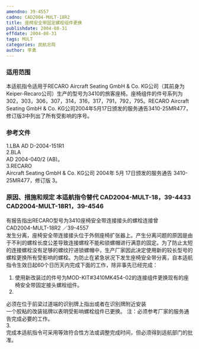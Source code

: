 ```yaml
---
amendno: 39-4557  
cadno: CAD2004-MULT-18R2  
title: 座椅安全带固定螺栓组件更换  
publishdate: 2004-08-31  
effdate: 2004-08-31  
tags: MULT  
categories: 民航总局  
author: 李勇  
---
```

  
### 适用范围  
本适航指令适用于RECARO Aircraft Seating GmbH & Co. KG公司（其前身为Keiper-Recaro公司）生产的型号为3410的旅客座椅。座椅组件的件号系列为302，303，306，307，314，316，317，791，792，795。RECARO Aircraft Seating GmbH & Co. KG公司2004年5月17日颁发的服务通告3410-25MR477，修订版3中列出了所有受影响的序号。  
  
<!--more-->  
### 参考文件  
1.LBA AD D-2004-151R1  
2.BLA  
AD 2004-040/2 (AB)。  
3.RECARO  
 Aircraft Seating GmbH & Co. KG公司 2004年 5月 17日颁发的服务通告 3410-25MR477，修订版 3。  
  
### 原因、措施和规定 本适航指令替代 CAD2004-MULT-18，39-4433    CAD2004-MULT-18R1，39-4546  
有报告指出RECARO型号为3410座椅安全带连接接头的螺栓连接曾  
       CAD2004-MULT-18R2  ／39-4557  
发生分离，座椅安全带连接接头位于外侧座椅扩张器上。产生分离问题的原因是由于不利的螺栓长度公差导致连接螺栓不能和锁螺帽进行满意的固定。为了防止太短的连接螺栓没有足够的螺纹拧进锁螺帽中，生产厂家因此决定使用新的较长型号的螺栓更换所有受影响的螺栓。为防止在紧急状况下发生座椅安全带分离，自本适航指令生效日起60个日历天内完成下面的工作，除非事先已经完成：  
1. 使用新改装过的件号为MOD-KIT#3410MK454-02的连接组件更换现有的座椅安全带固定接头螺栓组件。  
2.  
必须在位于前梁过道端的识别牌上指出或者在识别牌附近安装  
一个胶粘的改装铭牌以表明受影响螺栓组件已更换。 注：必须参考厂家的服务通告完成必要的工作。  
3.  
完成本适航指令可采用等效符合性方法或调整完成时间，但必须得到适航部门的批准。  
  
